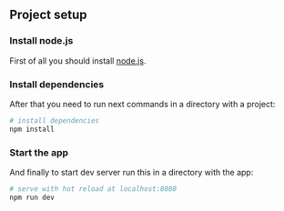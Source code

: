 ## Project setup
### Install node.js
First of all you should install [node.js](https://nodejs.org/en/). 

### Install dependencies
After that you need to run next commands in a directory with a project:
``` bash
# install dependencies
npm install
```

### Start the app
And finally to start dev server run this in a directory with the app:
``` bash
# serve with hot reload at localhost:8080
npm run dev
```